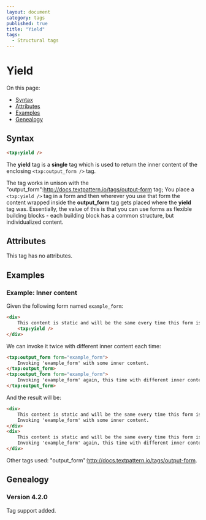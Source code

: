 ```yaml
---
layout: document
category: tags
published: true
title: "Yield"
tags:
  - Structural tags
---
```


# Yield

On this page:

* [Syntax](#user-content-syntax)
* [Attributes](#user-content-attributes)
* [Examples](#user-content-examples)
* [Genealogy](#user-content-genealogy)

## Syntax

```html
<txp:yield />
```

The **yield** tag is a __single__ tag which is used to return the inner content of the enclosing `<txp:output_form />` tag.

The tag works in unison with the "output_form":http://docs.textpattern.io/tags/output-form tag; You place a `<txp:yield />` tag in a form and then wherever you use that form the content wrapped inside the **output_form** tag gets placed where the **yield** tag was. Essentially, the value of this is that you can use forms as flexible building blocks - each building block has a common structure, but individualized content.

## Attributes

This tag has no attributes.

## Examples

### Example: Inner content

Given the following form named `example_form`:

```html
<div>
    This content is static and will be the same every time this form is invoked.
    <txp:yield />
</div>
```

We can invoke it twice with different inner content each time:

```html
<txp:output_form form="example_form">
    Invoking 'example_form' with some inner content.
</txp:output_form>
<txp:output_form form="example_form">
    Invoking 'example_form' again, this time with different inner content.
</txp:output_form>
```

And the result will be:

```html
<div>
    This content is static and will be the same every time this form is invoked.
    Invoking 'example_form' with some inner content.
</div>
<div>
    This content is static and will be the same every time this form is invoked.
    Invoking 'example_form' again, this time with different inner content.
</div>
```

Other tags used: "output_form":http://docs.textpattern.io/tags/output-form.

## Genealogy

### Version 4.2.0

Tag support added.
